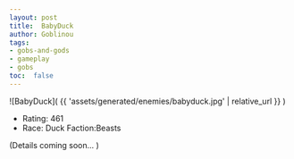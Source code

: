 ```yaml
---
layout: post
title:  BabyDuck
author: Goblinou
tags:
- gobs-and-gods
- gameplay
- gobs
toc:  false
---
```


![BabyDuck]( {{ 'assets/generated/enemies/babyduck.jpg' | relative_url }} )
- Rating: 461
- Race: Duck  Faction:Beasts

(Details coming soon... )